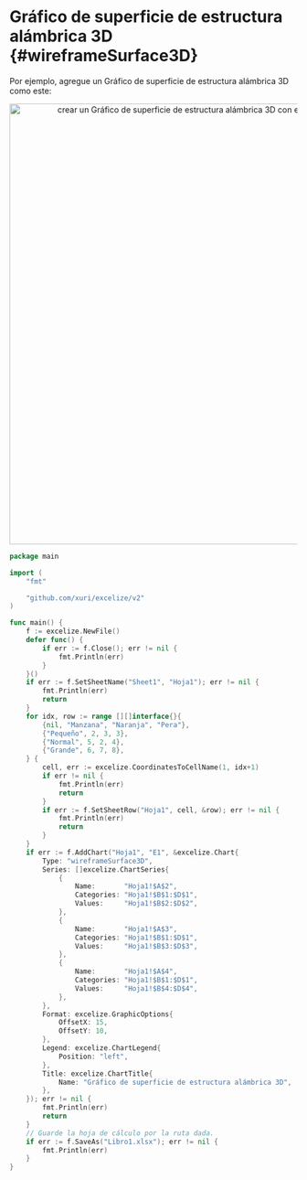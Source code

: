 # Gráfico de superficie de estructura alámbrica 3D {#wireframeSurface3D}

Por ejemplo, agregue un Gráfico de superficie de estructura alámbrica 3D como este:

<p align="center"><img width="771" src="../images/3d_wireframe_contour_chart.png" alt="crear un Gráfico de superficie de estructura alámbrica 3D con excelize usando el lenguaje Go"></p>

```go
package main

import (
    "fmt"

    "github.com/xuri/excelize/v2"
)

func main() {
    f := excelize.NewFile()
    defer func() {
        if err := f.Close(); err != nil {
            fmt.Println(err)
        }
    }()
    if err := f.SetSheetName("Sheet1", "Hoja1"); err != nil {
        fmt.Println(err)
        return
    }
    for idx, row := range [][]interface{}{
        {nil, "Manzana", "Naranja", "Pera"},
        {"Pequeño", 2, 3, 3},
        {"Normal", 5, 2, 4},
        {"Grande", 6, 7, 8},
    } {
        cell, err := excelize.CoordinatesToCellName(1, idx+1)
        if err != nil {
            fmt.Println(err)
            return
        }
        if err := f.SetSheetRow("Hoja1", cell, &row); err != nil {
            fmt.Println(err)
            return
        }
    }
    if err := f.AddChart("Hoja1", "E1", &excelize.Chart{
        Type: "wireframeSurface3D",
        Series: []excelize.ChartSeries{
            {
                Name:       "Hoja1!$A$2",
                Categories: "Hoja1!$B$1:$D$1",
                Values:     "Hoja1!$B$2:$D$2",
            },
            {
                Name:       "Hoja1!$A$3",
                Categories: "Hoja1!$B$1:$D$1",
                Values:     "Hoja1!$B$3:$D$3",
            },
            {
                Name:       "Hoja1!$A$4",
                Categories: "Hoja1!$B$1:$D$1",
                Values:     "Hoja1!$B$4:$D$4",
            },
        },
        Format: excelize.GraphicOptions{
            OffsetX: 15,
            OffsetY: 10,
        },
        Legend: excelize.ChartLegend{
            Position: "left",
        },
        Title: excelize.ChartTitle{
            Name: "Gráfico de superficie de estructura alámbrica 3D",
        },
    }); err != nil {
        fmt.Println(err)
        return
    }
    // Guarde la hoja de cálculo por la ruta dada.
    if err := f.SaveAs("Libro1.xlsx"); err != nil {
        fmt.Println(err)
    }
}
```
